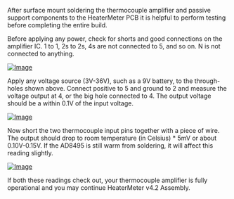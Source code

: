 After surface mount soldering the thermocouple amplifier and passive support components to the HeaterMeter PCB it is helpful to perform testing before completing the entire build.

Before applying any power, check for shorts and good connections on the amplifier IC. 1 to 1, 2s to 2s, 4s are not connected to 5, and so on. N is not connected to anything.

[![Image](https://lh4.googleusercontent.com/-Kh_LT5hR6d0/U7LKnSV0zHI/AAAAAAAAB-M/4sOadQlmvtQ/s800/tctest.png)](https://picasaweb.google.com/lh/photo/zE9keGB7s7CKZ6AQei-xmdMTjNZETYmyPJy0liipFm0?feat=embedwebsite)

Apply any voltage source (3V-36V), such as a 9V battery, to the through-holes shown above. Connect positive to 5 and ground to 2 and measure the voltage output at 4, or the big hole connected to 4. The output voltage should be a within 0.1V of the input voltage.

[![Image](https://lh5.googleusercontent.com/-tzSIMYeJ5fc/U67YFVvNZoI/AAAAAAAAB5c/b1tfShFSBd4/s640/IMG_2178.JPG)](https://picasaweb.google.com/lh/photo/5j-yXLAi8KqRpkfs5NWmJdMTjNZETYmyPJy0liipFm0?feat=embedwebsite)

Now short the two thermocouple input pins together with a piece of wire. The output should drop to room temperature (in Celsius) * 5mV or about 0.10V-0.15V. If the AD8495 is still warm from soldering, it will affect this reading slightly.

[![Image](https://lh3.googleusercontent.com/-0rt6xKf4kgE/U7FtumnXQvI/AAAAAAAAB90/Ow9Nng21Xak/s640/IMG_2178.JPG)](https://picasaweb.google.com/lh/photo/lzmhqbW1Ol1GYJtHS0wjINMTjNZETYmyPJy0liipFm0?feat=embedwebsite)

If both these readings check out, your thermocouple amplifier is fully operational and you may continue HeaterMeter v4.2 Assembly.
